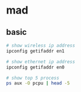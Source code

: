 # mad

## basic

```bash
# show wireless ip address
ipconfig getifaddr en1

# show ethernet ip address
ipconfig getifaddr en0

# show top 5 process
ps aux -O pcpu | head -5
```
